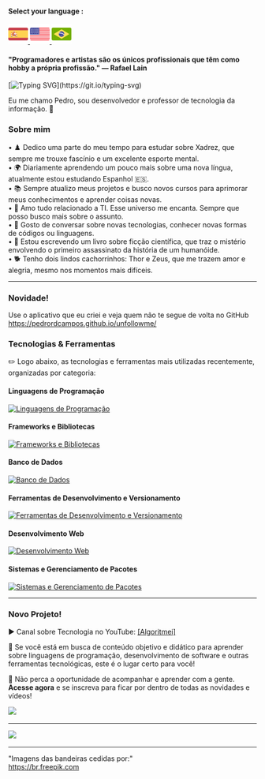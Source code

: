 #### Select your language :

<a href="README.es.md">
    <img src="espanha.png" alt="Bandeira da Espanha" style="width: 40px;">
</a>
<a href="README.en.md">
    <img src="estadosunidos.png" alt="Bandeira dos Estados Unidos" style="width: 40px;">
</a>
<a href="README.md">
    <img src="brasil.png" alt="Bandeira do Brasil" style="width: 40px;">
</a>

<div>
    <h4>"Programadores e artistas são os únicos profissionais que têm como hobby a própria profissão." — Rafael Lain</h4>
</div>
    
[![Typing SVG](https://readme-typing-svg.demolab.com?font=Fira+Code&size=35&pause=1000&color=D3D3D3&width=435&lines=Oi%2C+Seja+bem-vindo!!!)](https://git.io/typing-svg)

Eu me chamo Pedro, sou desenvolvedor e professor de tecnologia da informação. 🖖

### Sobre mim

• ♟️ Dedico uma parte do meu tempo para estudar sobre Xadrez, que sempre me trouxe fascínio e um excelente esporte mental. <br> 
• 🌍 Diariamente aprendendo um pouco mais sobre uma nova língua, atualmente estou estudando Espanhol 🇪🇸. <br>
• 📚 Sempre atualizo meus projetos e busco novos cursos para aprimorar meus conhecimentos e aprender coisas novas.<br> 
• 💖 Amo tudo relacionado a TI. Esse universo me encanta. Sempre que posso busco mais sobre o assunto. <br>
• 💬 Gosto de conversar sobre novas tecnologias, conhecer novas formas de códigos ou linguagens. <br>
• 📖 Estou escrevendo um livro sobre ficção científica, que traz o mistério envolvendo o primeiro assassinato da história de um humanóide. <br>
• 🐕 Tenho dois lindos cachorrinhos: Thor e Zeus, que me trazem amor e alegria, mesmo nos momentos mais difíceis. <br>

---
### Novidade!
Use o aplicativo que eu criei e veja quem não te segue de volta no GitHub
https://pedrordcampos.github.io/unfollowme/

### Tecnologias & Ferramentas  
✏️ Logo abaixo, as tecnologias e ferramentas mais utilizadas recentemente, organizadas por categoria:

#### Linguagens de Programação
<p> <a href="https://skillicons.dev"> <img src="https://skillicons.dev/icons?i=js,php,py,java,c" alt="Linguagens de Programação"/> </a> </p>

#### Frameworks e Bibliotecas
<p> <a href="https://skillicons.dev"> <img src="https://skillicons.dev/icons?i=react,vue,laravel,jquery,bootstrap,sass" alt="Frameworks e Bibliotecas"/> </a> </p>

#### Banco de Dados
<p> <a href="https://skillicons.dev"> <img src="https://skillicons.dev/icons?i=mysql,sqlite" alt="Banco de Dados"/> </a> </p>

#### Ferramentas de Desenvolvimento e Versionamento
<p> <a href="https://skillicons.dev"> <img src="https://skillicons.dev/icons?i=docker,git,github,gitlab,vscode,postman,cypress" alt="Ferramentas de Desenvolvimento e Versionamento"/> </a> </p>

#### Desenvolvimento Web
<p> <a href="https://skillicons.dev"> <img src="https://skillicons.dev/icons?i=html,css,wordpress,nodejs" alt="Desenvolvimento Web"/> </a> </p>

#### Sistemas e Gerenciamento de Pacotes
<p> <a href="https://skillicons.dev"> <img src="https://skillicons.dev/icons?i=linux,npm,bash" alt="Sistemas e Gerenciamento de Pacotes"/> </a> </p>

---

### Novo Projeto!  
<div>
    <p>▶️ Canal sobre Tecnologia no YouTube: <a href="https://www.youtube.com/@algoritmei" target="_blank">[Algoritmei]</a></p>
    <p>🎥 Se você está em busca de conteúdo objetivo e didático para aprender sobre linguagens de programação, desenvolvimento de software e outras ferramentas tecnológicas, este é o lugar certo para você! </p>
    <p>🔔 Não perca a oportunidade de acompanhar e aprender com a gente. <strong>Acesse agora</strong> e se inscreva para ficar por dentro de todas as novidades e vídeos!</p>
    <a href="https://www.youtube.com/@algoritmei" target="_blank">
        <img src="https://img.shields.io/badge/YouTube-FF0000?style=for-the-badge&logo=youtube&logoColor=white">
    </a>
</div>

---
[![](https://visitcount.itsvg.in/api?id=pedrordcampos&label=Visitantes&color=0&icon=4&pretty=false)](https://visitcount.itsvg.in)

---
"Imagens das bandeiras cedidas por:"  
https://br.freepik.com
